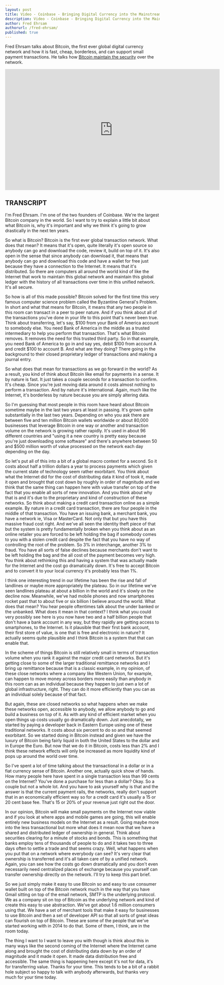 ```yaml
---
layout: post
title: Video - Coinbase - Bringing Digital Currency into the Mainstream
description: Video - Coinbase - Bringing Digital Currency into the Mainstream
author: Fred Ehrsam
authorurl: /fred-ehrsam/
published: true
---
```


<p>Fred Ehrsam talks about Bitcoin, the first ever global digital currency network and how it is fast, cheap, borderless, and can support small payment transactions. He talks how <a href="/bitcoin-security-standards/">Bitcoin maintain the security</a> over the network.</p>

<center><iframe width="700" height="394" src="https://www.youtube.com/embed/6uvbAlCFMSk" frameborder="0" allowfullscreen></iframe></center>

<h2>TRANSCRIPT</h2>
<p>I'm Fred Ehrsam.  I'm one of the two founders of Coinbase.  We're the largest Bitcoin company in the world.  So I want to try to explain a little bit about what Bitcoin is, why it's important and why we think it's going to grow drastically in the next ten years.  
<p>So what is Bitcoin?  Bitcoin is the first ever global transaction network.  What does that mean?  It means that it's open, quite literally it's open source so anybody can go and download the code, review it, build on top of it.  It's also open in the sense that since anybody can download it, that means that anybody can go and download this code and have a wallet for free just because they have a connection to the Internet.  It means that it's distributed.  So there are computers all around the world kind of like the Internet that work to maintain this global network and maintain this global ledger with the history of all transactions over time in this unified network.  It's all secure.  
<p>So how is all of this made possible?  Bitcoin solved for the first time this very famous computer science problem called the Byzantine General's Problem.  In short and what that means for Bitcoin, it means that any two people in this room can transact in a peer to peer nature.  And if you think about all of the transactions you've done in your life to this point that's never been true.  Think about transferring, let's say, $100 from your Bank of America account to somebody else.  You need Bank of America in the middle as a trusted intermediary to help you perform that transaction.  That's what Bitcoin removes.  It removes the need for this trusted third party.  So in that example, you need Bank of America to go in and say yes, debit $100 from account A and credit $100 to account B.  And what are they doing?  There going in the background to their closed proprietary ledger of transactions and making a journal entry.  
<p>So what does that mean for transactions as we go forward in the world?  As a result, you kind of think about Bitcoin like email for payments in a sense.  It by nature is fast.  It just takes a couple seconds for a transaction to confirm.  It's cheap.  Since you're just moving data around it costs almost nothing to perform a transaction.  And by nature it's international.  Again, much like the Internet, it's borderless by nature because you are simply altering data.  
<p>So I'm guessing that most people in this room have heard about Bitcoin sometime maybe in the last two years at least in passing.  It's grown quite substantially in the last two years.  Depending on who you ask there are between five and ten million Bitcoin wallets worldwide or about 80,000 businesses that leverage Bitcoin in one way or another and transaction volume on the network is growing rather rapidly.  It's used in about 96 different countries and "using it a new country is pretty easy because you're just downloading some software" and there's anywhere between 50 and $500 million worth of value processed on the network each day depending on the day.  
<p>So let's put all of this into a bit of a global macro context for a second.  So it costs about half a trillion dollars a year to process payments which given the current state of technology seem rather exorbitant.  You think about what the Internet did for the cost of distributing data it kind of took it, made it open and brought that cost down by roughly in order of magnitude and we think that the same thing can happen here with value transfer on top of the fact that you enable all sorts of new innovation.  And you think about why that is and it's due to the proprietary and kind of construction of these networks.  So think about making a credit card transaction online as a simple example.  By nature in a credit card transaction, there are four people in the middle of that transaction.  You have an issuing bank, a merchant bank, you have a network ie, Visa or MasterCard.  Not only that but you have this massive fraud cost right.  And we've all seen the identity theft piece of that but the system is pretty fundamentally broken when you think about as an online retailer you are forced to be left holding the bag if somebody comes to you with a stolen credit card despite the fact that you have no way of controlling the root of the problem.  So 3% in interchange, another 3% to fraud.  You have all sorts of false declines because merchants don't want to be left holding the bag and the all cost of the payment becomes very high.  You think about rethinking this and having a system that was actually made for the Internet and the cost go dramatically down.  It's free to accept Bitcoin and to convert it to your local currency it's probably less than 1%.  
<p>I think one interesting trend in our lifetime has been the rise and fall of landlines or maybe more appropriately the plateau.  So in our lifetime we've seen landlines plateau at about a billion in the world and it's slowly on the decline now.  Meanwhile, we've had mobile phones and now smartphones rocket past that to about five or six billion I believe around the world.  What does that mean?  You hear people oftentimes talk about the under banked or the unbanked.  What does it mean in that context?  I think what you could very possibly see here is you now have two and a half billion people that don't have a bank account in any way, but they rapidly are getting access to smartphones, to the Internet.  Is it plausible that their first bank account, their first store of value, is one that is free and electronic in nature?  It actually seems quite plausible and I think Bitcoin is a system that that can enable that.  
<p>In the scheme of things Bitcoin is still relatively small in terms of transaction volume when you rank it against the major credit card networks.  But it's getting close to some of the larger traditional remittance networks and I bring up remittance because that is a classic example, in my opinion, of these close networks where a company like Western Union, for example, can happen to move money across borders more easily than anybody in this room can as an individual because they happen to just own a lot of global infrastructure, right.  They can do it more efficiently than you can as an individual solely because of that fact.  
<p>But again, these are closed networks so what happens when we make these networks open, accessible to anybody, we allow anybody to go and build a business on top of it.  As with any kind of efficient market when you open things up costs usually go dramatically down.  Just anecdotally, we started by paying a developer back in Eastern Europe using one of these traditional networks.  It costs about six percent to do so and that seemed exorbitant.  So we started doing in Bitcoin instead and given we have the luxury of Bitcoin being fairly liquid in both the United States to the dollar and in Europe the Euro.  But now that we do it in Bitcoin, costs less than 2% and I think these network effects will only be increased as more liquidity kind of pops up around the world over time.  
<p>So I've spent a lot of time talking about the transactional in a dollar or in a fiat currency sense of Bitcoin.  Another one, actually quick show of hands.  How many people here have spent in a single transaction less than 99 cents on the Internet?  You've done a purchase for less than a dollar?  Okay.  So a couple but not a whole lot.  And you have to ask yourself why is that and the answer is that the current payment rails, the networks, really don't support that in an economically efficient way so for a credit card it's usually a 15 or 20 cent base fee.  That's 15 or 20% of your revenue just right out the door.  
<p>In our opinion, Bitcoin will make small payments on the Internet now viable and if you look at where apps and mobile games are going, this will enable entirely new business models on the Internet as a result.  Going maybe more into the less transactional but more what does it mean now that we have a shared and distributed ledger of ownership in general.  Think about securities clearing for a minute of stocks and bonds.  This is something that banks employ tens of thousands of people to do and it takes two to three days often to settle a trade and that seems crazy.  Well, what happens when you put that on a network where everybody can see?  It's very clear that ownership is transferred and it's all taken care of by a unified network.  Again, you can see how the costs go down dramatically and you don't even necessarily need centralized places of exchange because you yourself can transfer ownership directly on the network.  I'll try to keep this part brief.  
<p>So we just simply make it easy to use Bitcoin so and easy to use consumer wallet built on top of the Bitcoin network much in the way that you have Gmail sitting on top of the email network, SMTP is the underlying protocol.  We as a company sit on top of Bitcoin as the underlying network and kind of create this easy to use abstraction.  We've got about 1.6 million consumers using that.  We have a set of merchant tools that make it easy for businesses to use Bitcoin and then a set of developer API so that all sorts of great ideas can flourish on top of Bitcoin.  These are some of the people that we've started working with in 2014 to do that.  Some of them, I think, are in the room today.  
<p>The thing I want to I want to leave you with though is think about this in many ways like the second coming of the Internet where the Internet came along and brought the cost of distributing data down by an order of magnitude and it made it open.  It made data distribution free and accessible.  The same thing is happening here except it's not for data, it's for transferring value.  Thanks for your time.  This tends to be a bit of a rabbit hole subject so happy to talk with anybody afterwards, but thanks very much for your time today.

